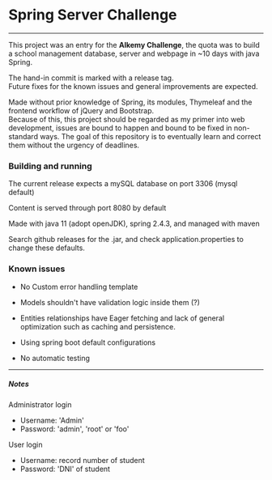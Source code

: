 

# Spring Server Challenge

-------------

This project was an entry for the **Alkemy Challenge**, the quota was to build a school management database, server and webpage in ~10 days with java Spring.

The hand-in commit is marked with a release tag.  
Future fixes for the known issues and general improvements are expected.  

Made without prior knowledge of Spring, its modules, Thymeleaf and the frontend workflow of jQuery and Bootstrap.   
Because of this, this project should be regarded as my primer into web development, issues are bound to happen and bound to be fixed in non-standard ways. The goal of this repository is to eventually learn and correct them without the urgency of deadlines.

### Building and running

The current release expects a mySQL database on port 3306 (mysql default)  

Content is served through port 8080 by default

Made with java 11 (adopt openJDK), spring 2.4.3, and managed with maven

Search github releases for the .jar, and check application.properties to change these defaults.


### Known issues

* No Custom error handling template

* Models shouldn't have validation logic inside them (?)

* Entities relationships have Eager fetching and lack of general optimization such as caching and persistence.

* Using spring boot default configurations

* No automatic testing


--------------------

##### Notes

Administrator login
* Username: 'Admin'    
* Password: 'admin', 'root' or 'foo'

User login
* Username: record number of student
* Password: 'DNI' of student